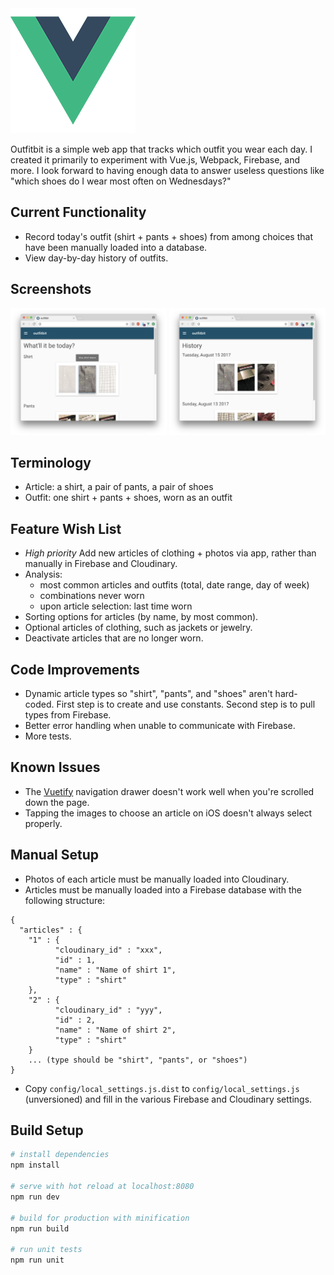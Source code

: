 <img src="https://github.com/erikvorkink/outfitbit/raw/master/src/assets/logo.png" width="200">

Outfitbit is a simple web app that tracks which outfit you wear each day. I created it primarily to experiment with Vue.js, Webpack, Firebase, and more. I look forward to having enough data to answer useless questions like "which shoes do I wear most often on Wednesdays?"


## Current Functionality
- Record today's outfit (shirt + pants + shoes) from among choices that have been manually loaded into a database.
- View day-by-day history of outfits.


## Screenshots
<img src="https://raw.githubusercontent.com/erikvorkink/outfitbit/master/screenshots/record.png" width="250">
<img src="https://raw.githubusercontent.com/erikvorkink/outfitbit/master/screenshots/history.png" width="250">


## Terminology
- Article: a shirt, a pair of pants, a pair of shoes
- Outfit: one shirt + pants + shoes, worn as an outfit


## Feature Wish List
- *High priority* Add new articles of clothing + photos via app, rather than manually in Firebase and Cloudinary.
- Analysis:
	- most common articles and outfits (total, date range, day of week)
	- combinations never worn
	- upon article selection: last time worn
- Sorting options for articles (by name, by most common).
- Optional articles of clothing, such as jackets or jewelry.
- Deactivate articles that are no longer worn.


## Code Improvements
- Dynamic article types so "shirt", "pants", and "shoes" aren't hard-coded. First step is to create and use constants. Second step is to pull types from Firebase.
- Better error handling when unable to communicate with Firebase.
- More tests.


## Known Issues
- The [Vuetify](https://vuetifyjs.com/) navigation drawer doesn't work well when you're scrolled down the page.
- Tapping the images to choose an article on iOS doesn't always select properly.


## Manual Setup
- Photos of each article must be manually loaded into Cloudinary.
- Articles must be manually loaded into a Firebase database with the following structure:

```
{
  "articles" : {
    "1" : {
          "cloudinary_id" : "xxx",
          "id" : 1,
          "name" : "Name of shirt 1",
          "type" : "shirt"
    },
    "2" : {
          "cloudinary_id" : "yyy",
          "id" : 2,
          "name" : "Name of shirt 2",
          "type" : "shirt"
    }
    ... (type should be "shirt", "pants", or "shoes")
}
```
- Copy `config/local_settings.js.dist` to `config/local_settings.js` (unversioned) and fill in the various Firebase and Cloudinary settings.


## Build Setup

``` bash
# install dependencies
npm install

# serve with hot reload at localhost:8080
npm run dev

# build for production with minification
npm run build

# run unit tests
npm run unit
```
